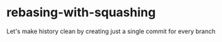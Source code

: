 # rebasing-with-squashing
Let's make history clean by creating just a single commit for every branch

